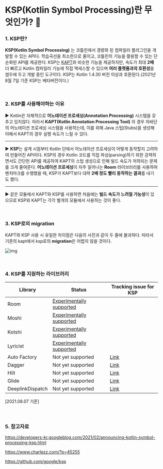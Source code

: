 # KSP(Kotlin Symbol Processing)란 무엇인가?​ :grapes:

### 1. KSP란?

**KSP(Kotlin Symbol Processing)** 는 코틀린에서 경량화 된 컴파일러 플러그인을 개발할 수 있는 API다. 학습곡선을 최소한으로 줄이고, 코틀린의 기능을 활용할 수 있는 단순화된 API를 제공한다. KSP는 [KAPT](https://kotlinlang.org/docs/reference/kapt.html)와 비슷한 기능을 제공하지만, 속도가 최대 **2배** 더 빠르고 Kotlin 컴파일러 기능에 직접 액세스할 수 있으며 **여러 플랫폼과의 호환성**을 염두에 두고 개발 중인 도구이다. KSP는 Kotlin 1.4.30 버전 이상과 호환된다.(2021년 8월 7일 기준 KSP는 베타버전이다.)

<br>

### 2. KSP를 사용해야하는 이유

:arrow_forward: Kotlin은 자체적으로 **어노테이션 프로세싱(Annotation Processing)** 시스템을 갖추고 있지않다. 따라서 **KAPT(Kotlin Annotation Processing Tool)** 의 경우 자바단의 어노테이션 프로세싱 시스템을 사용하는데, 이를 위해 Java 스텁(Stubs)을 생성해야해서 KAPT의 경우 실행 속도가 느릴 수 있다.

------

:arrow_forward: **KSP**는 설계 시점부터 Kotlin 단에서 어노테이션 프로세싱이 어떻게 동작할지 고려하여 만들어진 API이다. KSP의 경우 Kotlin 코드를 직접 파싱(parsing)하기 위한 강력하면서도 간단한 API를 제공하여 KAPT의 스텁 생성으로 인해 빌드 속도가 저하되는 문제를 크게 줄여준다. **어노테이션 프로세싱**이 자주 일어나는 **Room** 라이브러리를 사용하여 벤치마크를 수행했을 때, KSP가 KAPT보다 대략 **2배 정도 빨리 동작하는 결과**를 내기도 했다.

------

:arrow_forward: 같은 모듈에서 KAPT와 KSP를 사용하면 처음에는 **빌드 속도가 느려질 가능성**이 있으므로 KSP와 KAPT는 각각 별개의 모듈에서 사용하는 것이 좋다.

<br>

### 3. KSP로의 migration

KAPT와 KSP 사용 시 유일한 차이점은 다음의 사진과 같이 두 줄에 불과하다. 따라서 기존의 kapt에서 ksp로의 **migration**은 어렵지 않을 것이다.

![img](https://lh6.googleusercontent.com/T0oTigG3n1eF0dUYiq_r9mkPTXRM9mV_brURi16EjNITxjofaHqTwDTV_g4sxThDf_BfoC--ZgXFiJl2ku7-028U9iZwTwqov9UX13DPiv-QkVfvoxAkcFdTcIFnmKgJzZvm_qlMOQ)

<br>

### 4. KSP를 지원하는 라이브러리

| Library          | Status                                                       | Tracking issue for KSP                                       |
| ---------------- | ------------------------------------------------------------ | ------------------------------------------------------------ |
| Room             | [Experimentally supported](https://developer.android.com/jetpack/androidx/releases/room#2.3.0-beta02) |                                                              |
| Moshi            | [Experimentally supported](https://github.com/ZacSweers/MoshiX/tree/main/moshi-ksp) |                                                              |
| Kotshi           | [Experimentally supported](https://github.com/ansman/kotshi) |                                                              |
| Lyricist         | [Experimentally supported](https://github.com/adrielcafe/lyricist) |                                                              |
| Auto Factory     | Not yet supported                                            | [Link](https://github.com/google/auto/issues/982)            |
| Dagger           | Not yet supported                                            | [Link](https://github.com/google/dagger/issues/2349)         |
| Hilt             | Not yet supported                                            | [Link](https://issuetracker.google.com/179057202)            |
| Glide            | Not yet supported                                            | [Link](https://github.com/bumptech/glide/issues/4492)        |
| DeeplinkDispatch | Not yet supported                                            | [Link](https://github.com/airbnb/DeepLinkDispatch/issues/307) |

[2021.08.07 기준]



#### <br>

### 5. 참고자료

https://developers-kr.googleblog.com/2021/02/announcing-kotlin-symbol-processing-ksp.html

https://www.charlezz.com/?p=45255

https://github.com/google/ksp
